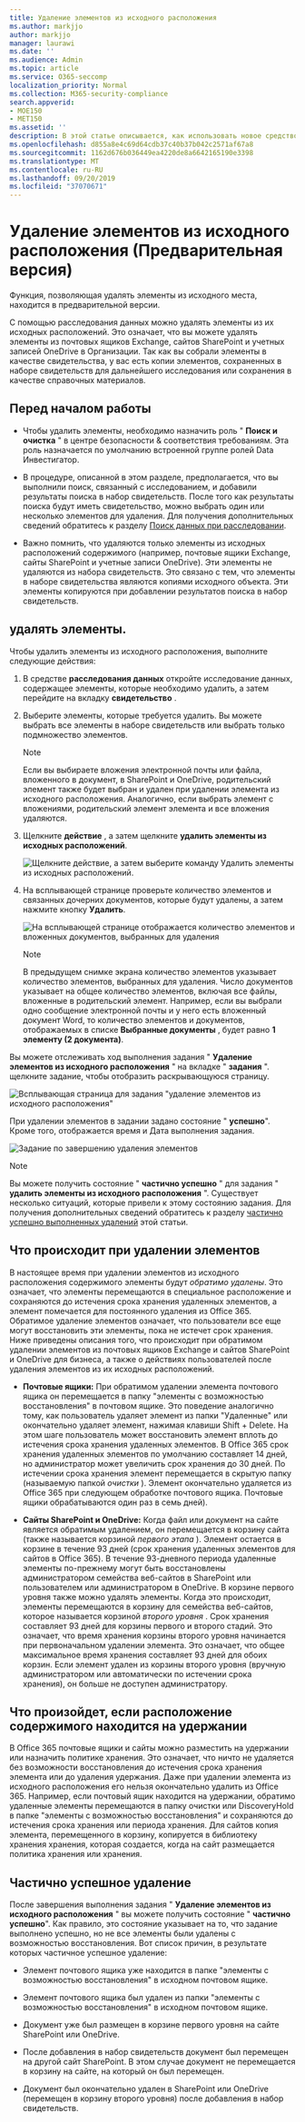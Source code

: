 ```yaml
---
title: Удаление элементов из исходного расположения
ms.author: markjjo
author: markjjo
manager: laurawi
ms.date: ''
ms.audience: Admin
ms.topic: article
ms.service: O365-seccomp
localization_priority: Normal
ms.collection: M365-security-compliance
search.appverid:
- MOE150
- MET150
ms.assetid: ''
description: В этой статье описывается, как использовать новое средство расследования данных (Preview) в центре безопасности & соответствия требованиям для удаления элементов из их исходных расположений.
ms.openlocfilehash: d855a8e4c69d64cdb37c40b37b042c2571af67a8
ms.sourcegitcommit: 1162d676b036449ea4220de8a6642165190e3398
ms.translationtype: MT
ms.contentlocale: ru-RU
ms.lasthandoff: 09/20/2019
ms.locfileid: "37070671"
---
```

# <a name="delete-items-from-their-original-location-preview"></a>Удаление элементов из исходного расположения (Предварительная версия)

Функция, позволяющая удалять элементы из исходного места, находится в предварительной версии.

С помощью расследования данных можно удалять элементы из их исходных расположений. Это означает, что вы можете удалять элементы из почтовых ящиков Exchange, сайтов SharePoint и учетных записей OneDrive в Организации. Так как вы собрали элементы в качестве свидетельства, у вас есть копии элементов, сохраненных в наборе свидетельств для дальнейшего исследования или сохранения в качестве справочных материалов.

## <a name="before-you-begin"></a>Перед началом работы

- Чтобы удалить элементы, необходимо назначить роль " **Поиск и очистка** " в центре безопасности & соответствия требованиям. Эта роль назначается по умолчанию встроенной группе ролей Data Инвестигатор. 

- В процедуре, описанной в этом разделе, предполагается, что вы выполнили поиск, связанный с исследованием, и добавили результаты поиска в набор свидетельств. После того как результаты поиска будут иметь свидетельство, можно выбрать один или несколько элементов для удаления. Для получения дополнительных сведений обратитесь к разделу [Поиск данных при расследовании](search-for-data.md).

- Важно помнить, что удаляются только элементы из исходных расположений содержимого (например, почтовые ящики Exchange, сайты SharePoint и учетные записи OneDrive). Эти элементы не удаляются из набора свидетельств. Это связано с тем, что элементы в наборе свидетельства являются копиями исходного объекта. Эти элементы копируются при добавлении результатов поиска в набор свидетельств.

## <a name="delete-items"></a>удалять элементы.

Чтобы удалить элементы из исходного расположения, выполните следующие действия:

1. В средстве **расследования данных** откройте исследование данных, содержащее элементы, которые необходимо удалить, а затем перейдите на вкладку **свидетельство** .

2. Выберите элементы, которые требуется удалить. Вы можете выбрать все элементы в наборе свидетельств или выбрать только подмножество элементов. 

   > [!NOTE]
   > Если вы выбираете вложения электронной почты или файла, вложенного в документ, в SharePoint и OneDrive, родительский элемент также будет выбран и удален при удалении элемента из исходного расположения. Аналогично, если выбрать элемент с вложениями, родительский элемент элемента и все вложения удаляются.
 
2. Щелкните **действие** , а затем щелкните **удалить элементы из исходных расположений**.

   ![Щелкните действие, а затем выберите команду Удалить элементы из исходных расположений.](media/DataInvestigationsDeleteItems1.png)

3. На всплывающей странице проверьте количество элементов и связанных дочерних документов, которые будут удалены, а затем нажмите кнопку **Удалить**.

   ![На всплывающей странице отображается количество элементов и вложенных документов, выбранных для удаления](media/DataInvestigationsDeleteItems2.png)

   > [!NOTE]
   > В предыдущем снимке экрана количество элементов указывает количество элементов, выбранных для удаления. Число документов указывает на общее количество элементов, включая все файлы, вложенные в родительский элемент. Например, если вы выбрали одно сообщение электронной почты и у него есть вложенный документ Word, то количество элементов и документов, отображаемых в списке **Выбранные документы** , будет равно **1 элементу (2 документа)**.

Вы можете отслеживать ход выполнения задания " **Удаление элементов из исходного расположения** " на вкладке " **задания** ". щелкните задание, чтобы отобразить раскрывающуюся страницу. 

![Всплывающая страница для задания "удаление элементов из исходного расположения"](media/DataInvestigationsDeleteItems3.png)

При удалении элементов в задании задано состояние " **успешно**". Кроме того, отображается время и Дата выполнения задания. 

![Задание по завершению удаления элементов](media/DataInvestigationsDeleteItems4.png)

> [!NOTE]
> Вы можете получить состояние " **частично успешно** " для задания " **удалить элементы из исходного расположения** ". Существует несколько ситуаций, которые привели к этому состоянию задания. Для получения дополнительных сведений обратитесь к разделу [частично успешно выполненных удалений](#partially-successful-deletions) этой статьи.

## <a name="what-happens-when-you-delete-items"></a>Что происходит при удалении элементов

В настоящее время при удалении элементов из исходного расположения содержимого элементы будут *обратимо удалены*. Это означает, что элементы перемещаются в специальное расположение и сохраняются до истечения срока хранения удаленных элементов, а элемент помечается для постоянного удаления из Office 365. Обратимое удаление элементов означает, что пользователи все еще могут восстановить эти элементы, пока не истечет срок хранения. Ниже приведены описания того, что происходит при обратимом удалении элементов из почтовых ящиков Exchange и сайтов SharePoint и OneDrive для бизнеса, а также о действиях пользователей после удаления элементов из их исходных расположений.

- **Почтовые ящики:** При обратимом удалении элемента почтового ящика он перемещается в папку "элементы с возможностью восстановления" в почтовом ящике. Это поведение аналогично тому, как пользователь удаляет элемент из папки "Удаленные" или окончательно удаляет элемент, нажимая клавиши Shift + Delete. На этом шаге пользователь может восстановить элемент вплоть до истечения срока хранения удаленных элементов. В Office 365 срок хранения удаленных элементов по умолчанию составляет 14 дней, но администратор может увеличить срок хранения до 30 дней. По истечении срока хранения элемент перемещается в скрытую папку (называемую папкой *очистки* ). Элемент окончательно удаляется из Office 365 при следующем обработке почтового ящика. Почтовые ящики обрабатываются один раз в семь дней).

- **Сайты SharePoint и OneDrive:** Когда файл или документ на сайте является обратимым удалением, он перемещается в корзину сайта (также называется корзиной *первого этапа* ). Элемент остается в корзине в течение 93 дней (срок хранения удаленных элементов для сайтов в Office 365). В течение 93-дневного периода удаленные элементы по-прежнему могут быть восстановлены администратором семейства веб-сайтов в SharePoint или пользователем или администратором в OneDrive. В корзине первого уровня также можно удалять элементы. Когда это происходит, элементы перемещаются в корзину для семейства веб-сайтов, которое называется корзиной *второго уровня* . Срок хранения составляет 93 дней для корзины первого и второго стадий. Это означает, что время хранения корзины второго уровня начинается при первоначальном удалении элемента. Это означает, что общее максимальное время хранения составляет 93 дней для обоих корзин. Если элемент удален из корзины второго уровня (вручную администратором или автоматически по истечении срока хранения), он больше не доступен администратору.

## <a name="what-happens-if-a-content-location-is-on-hold"></a>Что произойдет, если расположение содержимого находится на удержании

В Office 365 почтовые ящики и сайты можно разместить на удержании или назначить политике хранения. Это означает, что ничто не удаляется без возможности восстановления до истечения срока хранения элемента или до удаления удержания. Даже при удалении элемента из исходного расположения его нельзя окончательно удалить из Office 365. Например, если почтовый ящик находится на удержании, обратимо удаленные элементы перемещаются в папку очистки или DiscoveryHold в папке "элементы с возможностью восстановления" и сохраняются до истечения срока хранения или периода хранения. Для сайтов копия элемента, перемещенного в корзину, копируется в библиотеку хранения хранения, которая создается, когда на сайт размещается политика хранения или хранения.

## <a name="partially-successful-deletions"></a>Частично успешное удаление

После завершения выполнения задания " **Удаление элементов из исходного расположения** " вы можете получить состояние " **частично успешно**". Как правило, это состояние указывает на то, что задание выполнено успешно, но не все элементы были удалены с возможностью восстановления. Вот список причин, в результате которых частичное успешное удаление:

- Элемент почтового ящика уже находится в папке "элементы с возможностью восстановления" в исходном почтовом ящике.

- Элемент почтового ящика был удален из папки "элементы с возможностью восстановления" в исходном почтовом ящике.

- Документ уже был размещен в корзине первого уровня на сайте SharePoint или OneDrive.

- После добавления в набор свидетельств документ был перемещен на другой сайт SharePoint. В этом случае документ не перемещается в корзину на сайте, на который он был перемещен.

- Документ был окончательно удален в SharePoint или OneDrive (перемещен в корзину второго уровня) после добавления в набор свидетельств.
